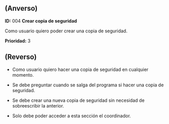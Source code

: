 ## (**Anverso**)

**ID:** 004 **Crear copia de seguridad**

Como usuario quiero poder crear una copia de seguridad.

**Prioridad:** 3

## (**Reverso**)

+ Como usuario quiero hacer una copia de seguridad en cualquier momento.

+ Se debe preguntar cuando se salga del programa si hacer una copia de seguridad.

+ Se debe crear una nueva copia de seguridad sin necesidad de sobreescribir la anterior.

+ Solo debe poder acceder a esta sección el coordinador.
